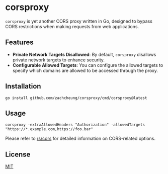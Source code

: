 # corsproxy

`corsproxy` is yet another CORS proxy written in Go, designed to bypass CORS restrictions when making requests from web applications.

## Features

- **Private Network Targets Disallowed**: By default, `corsproxy` disallows private network targets to enhance security.
- **Configurable Allowed Targets**: You can configure the allowed targets to specify which domains are allowed to be accessed through the proxy.

## Installation

```shell
go install github.com/zachcheung/corsproxy/cmd/corsproxy@latest
```

## Usage

```shell
corsproxy -extraAllowedHeaders "Authorization" -allowedTargets "https://*.example.com,https://foo.bar"
```

Please refer to [rs/cors](https://github.com/rs/cors) for detailed information on CORS-related options.

## License

[MIT](LICENSE)
